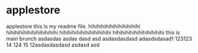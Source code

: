 # applestore
applestore
this is my readme file.
hihihihihihihihihihihihi
hihihihihihihihihihihihi
hihihihihihihihihihihihi
hihihihihihihihihihihihi
this is main brunch
asdasdas
asdas
dasd
asd
asdasdasdasd
adasdsdasad1
123123
14
124
15
12asdasdasdasd
asdasd
asd
